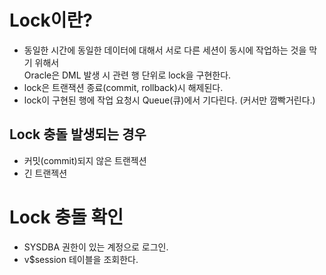 # Lock이란?
- 동일한 시간에 동일한 데이터에 대해서 서로 다른 세션이 동시에 작업하는 것을 막기 위해서<br>
  Oracle은 DML 발생 시 관련 행 단위로 lock을 구현한다.
- lock은 트랜잭션 종료(commit, rollback)시 해제된다.
- lock이 구현된 행에 작업 요청시 Queue(큐)에서 기다린다. (커서만 깜빡거린다.)


## Lock 충돌 발생되는 경우 
- 커밋(commit)되지 않은 트랜젝션
- 긴 트랜젝션 

# Lock 충돌 확인 
- SYSDBA 권한이 있는 계정으로 로그인. 
- v$session 테이블을 조회한다. 


